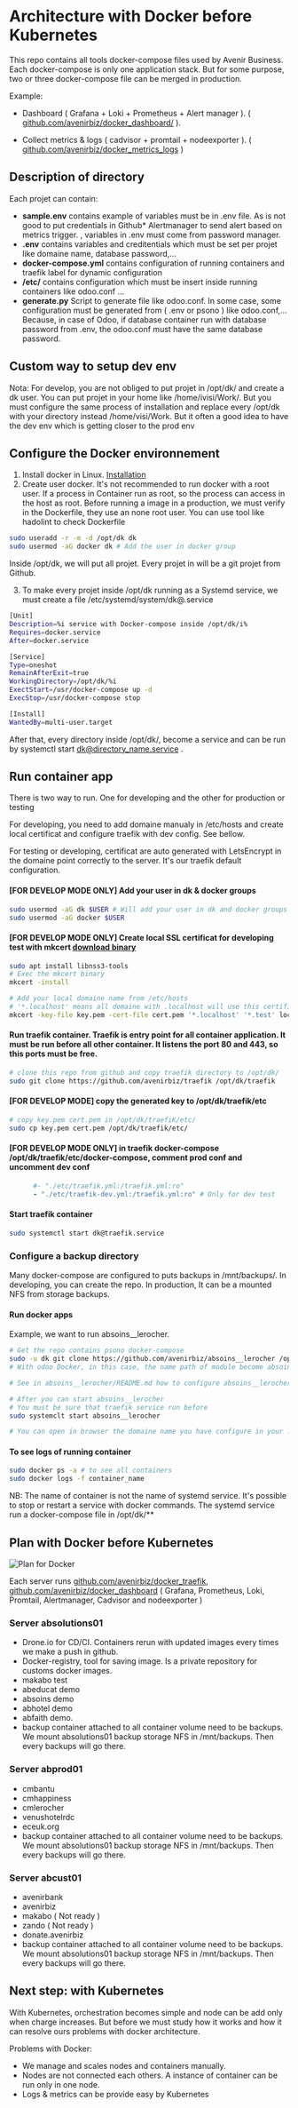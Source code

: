 # Architecture with Docker before Kubernetes
This repo contains all tools docker-compose files used by Avenir Business. Each docker-compose is only one application stack. But for some purpose, two or three docker-compose file can be merged in production.

Example:
* Dashboard ( Grafana + Loki + Prometheus + Alert manager ). (
[github.com/avenirbiz/docker_dashboard/](https://github.com/avenirbiz/docker_dashboard/) ).

* Collect metrics & logs ( cadvisor + promtail + nodeexporter ). ( [github.com/avenirbiz/docker_metrics_logs](https://github.com/avenirbiz/docker_metrics_logs/)
)

## Description of directory

Each projet can contain:
* **sample.env** contains example of variables must be in .env file. As is not good to put credentials in Github* Alertmanager to send alert based on metrics trigger.
, variables in .env must come from password manager.
* **.env** contains variables and creditentials which must be set per projet like domaine name, database password,...
* **docker-compose.yml** contains configuration of running containers and traefik label for dynamic configuration
* **/etc/** contains configuration which must be insert inside running containers like odoo.conf ...
* **generate.py** Script to generate file like odoo.conf. In some case, some configuration must be generated from ( .env or psono ) like odoo.conf,... Because, in case of Odoo, if database container run with database password from .env, the odoo.conf must have the same database password.

## Custom way to setup dev env
Nota: For develop, you are not obliged to put projet in /opt/dk/ and create a dk user. You can put projet in your home like /home/ivisi/Work/. But you must configure the same process of installation and replace every /opt/dk with your directory instead /home/visi/Work. But it often a good idea to have the dev env which is getting closer to the prod env

## Configure the Docker environnement

1. Install docker in Linux. [Installation](https://docs.docker.com/engine/install/ubuntu/)
2. Create user docker. It's not recommended to run docker with a root user. If a process in Container run as root, so the process can access in the host as root. Before running a image in a production, we must verify in the Dockerfile, they use an none root user. You can use tool like hadolint to check Dockerfile

```bash
sudo useradd -r -m -d /opt/dk dk
sudo usermod -aG docker dk # Add the user in docker group
```

Inside /opt/dk, we will put all projet. Every projet in will be a git projet from Github.


3. To make every projet inside /opt/dk running as a Systemd service, we must create a file /etc/systemd/system/dk@.service

```bash
[Unit]
Description=%i service with Docker-compose inside /opt/dk/i%
Requires=docker.service
After=docker.service

[Service]
Type=oneshot
RemainAfterExit=true
WorkingDirectory=/opt/dk/%i
ExectStart=/usr/docker-compose up -d
ExecStop=/usr/docker-compose stop

[Install]
WantedBy=multi-user.target
```

After that, every directory inside /opt/dk/, become a service and can be run by systemctl start dk@directory_name.service .

## Run container app
There is two way to run. One for developing and the other for production or testing

For developing, you need to add domaine manualy in /etc/hosts and create local certificat and configure traefik with dev config. See bellow.

For testing or developing, certificat are auto generated with LetsEncrypt in the domaine point correctly to the server. It's our traefik default configuration.

#### [FOR DEVELOP MODE ONLY] Add your user in dk & docker groups
```bash
sudo usermod -aG dk $USER # Will add your user in dk and docker groups
sudo usermod -aG docker $USER
```
#### [FOR DEVELOP MODE ONLY] Create local SSL certificat for developing test with mkcert [download binary](https://github.com/FiloSottile/mkcert/releases)

```bash
sudo apt install libnss3-tools
# Exec the mkcert binary
mkcert -install

# Add your local domaine name from /etc/hosts
# '*.localhost' means all domaine with .localhost will use this certificat
mkcert -key-file key.pem -cert-file cert.pem '*.localhost' '*.test' localhost 127.0.0.1
```
#### Run traefik container. Traefik is entry point for all container application. It must be run before all other container. It listens the port 80 and 443, so this ports must be free.

```bash
# clone this repo from github and copy traefik directory to /opt/dk/
sudo git clone https://github.com/avenirbiz/traefik /opt/dk/traefik
```

#### [FOR DEVELOP MODE] copy the generated key to /opt/dk/traefik/etc

```bash
# copy key.pem cert.pem in /opt/dk/traefiK/etc/
sudo cp key.pem cert.pem /opt/dk/traefik/etc/
```
#### [FOR DEVELOP MODE ONLY] in traefik docker-compose /opt/dk/traefik/etc/docker-compose, comment prod conf and uncomment dev conf
```yaml
      #- "./etc/traefik.yml:/traefik.yml:ro"
      - "./etc/traefik-dev.yml:/traefik.yml:ro" # Only for dev test

```

#### Start traefik container
```bash
sudo systemctl start dk@traefik.service
```
### Configure a backup directory
Many docker-compose are configured to puts backups in /mnt/backups/. In developing, you can create the repo. In production, It can be a mounted NFS from storage backups.
#### Run docker apps

Example, we want to run absoins__lerocher.

```bash
# Get the repo contains psono docker-compose
sudo -u dk git clone https://github.com/avenirbiz/absoins__lerocher /opt/dk/absoins__lerocher
# With odoo Docker, in this case, the name path of module become absoins__lerocher. This can create confusion with the path using when the module is developed, example for Odoo web.

# See in absoins__lerocher/README.md how to configure absoins__lerocher with traefik.

# After you can start absoins__lerocher
# You must be sure that traefik service run before
sudo systemclt start absoins__lerocher

# You can open in browser the domaine name you have configure in your .env file

```

#### To see logs of running container
```bash
sudo docker ps -a # to see all containers
sudo docker logs -f container_name
```
NB:
The name of container is not the name of systemd service. It's possible to stop or restart a service with docker commands. The systemd service run a docker-compose file in /opt/dk/**



## Plan with Docker before Kubernetes
![Plan for Docker](plan-docker.png)

Each server runs [github.com/avenirbiz/docker_traefik](github.com/avenirbiz/docker_traefik), [github.com/avenirbiz/docker_dashboard](github.com/avenirbiz/docker_dashboard) ( Grafana, Prometheus, Loki, Promtail, Alertmanager, Cadvisor and nodeexporter )
### Server absolutions01
* Drone.io for CD/CI. Containers rerun with updated images every times we make a push in github.
* Docker-registry, tool for saving image. Is a private repository for customs docker images.
* makabo test
* abeducat demo
* absoins demo
* abhotel demo
* abfaith demo.
* backup container attached to all container volume need to be backups. We mount absolutions01 backup storage NFS in /mnt/backups. Then every backups will go there.

### Server abprod01
* cmbantu
* cmhappiness
* cmlerocher
* venushotelrdc
* eceuk.org
* backup container attached to all container volume need to be backups. We mount absolutions01 backup storage NFS in /mnt/backups. Then every backups will go there.

### Server abcust01
* avenirbank
* avenirbiz
* makabo ( Not ready )
* zando ( Not ready )
* donate.avenirbiz
* backup container attached to all container volume need to be backups. We mount absolutions01 backup storage NFS in /mnt/backups. Then every backups will go there.

## Next step: with Kubernetes
With Kubernetes, orchestration becomes simple and node can be add only when charge increases. But before we must study how it works and how it can resolve ours problems with docker architecture.

Problems with Docker:
* We manage and scales nodes and containers manually.
* Nodes are not connected each others. A instance of container can be run only in one node.
* Logs & metrics can be provide easy by Kubernetes